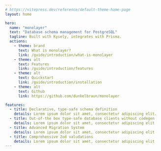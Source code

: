 ```yaml
---
# https://vitepress.dev/reference/default-theme-home-page
layout: home

hero:
  name: "monolayer"
  text: "Database schema management for PostgreSQL"
  tagline: Built with Kysely, integrates with Prisma.
  actions:
    - theme: brand
      text: What is monolayer?
      link: /guide/introduction/what-is-monolayer
    - theme: alt
      text: Features
      link: /guide/introduction/features
    - theme: alt
      text: Quickstart
      link: /guide/introduction/installation
    - theme: alt
      text: Github
      link: https://github.com/dunkelbraun/monolayer

features:
  - title: Declarative, type-safe schema definition
    details: Lorem ipsum dolor sit amet, consectetur adipiscing elit.
  - title: Out-of-the box type-safe database clients without codegen
    details: Lorem ipsum dolor sit amet, consectetur adipiscing elit
  - title: Advanced Migration System
    details: Lorem ipsum dolor sit amet, consectetur adipiscing elit
  - title: Comprehensive Zod valudations
    details: Lorem ipsum dolor sit amet, consectetur adipiscing elit
---
```


